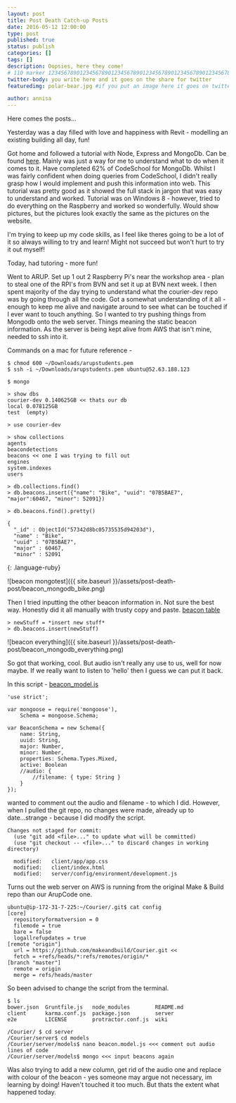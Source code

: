 ```yaml
---
layout: post
title: Post Death Catch-up Posts
date: 2016-05-12 12:00:00
type: post
published: true
status: publish
categories: []
tags: []
description: Oopsies, here they come!
# 110 marker 1234567890123456789012345678901234567890123456789012345678901234567890123456789012345678901234567890123456789
twitter-body: you write here and it goes on the share for twitter
featuredimg: polar-bear.jpg #if you put an image here it goes on twitter too

author: annisa
---
```


Here comes the posts...

Yesterday was a day filled with love and happiness with Revit - modelling an existing building all day, fun!

Got home and followed a tutorial with Node, Express and MongoDb. Can be found [here](http://cwbuecheler.com/web/tutorials/2013/node-express-mongo/). Mainly was just a way for me to understand what to do when it comes to it. Have completed 62% of CodeSchool for MongoDb. Whilst I was fairly confident when doing queries from CodeSchool, I didn't really grasp how I would implement and push this information into web. This tutorial was pretty good as it showed the full stack in jargon that was easy to understand and worked.
Tutorial was on Windows 8 - however, tried to do everything on the Raspberry and worked so wonderfully. Would show pictures, but the pictures look exactly the same as the pictures on the website. 

I'm trying to keep up my code skills, as I feel like theres going to be a lot of it so always willing to try and learn! Might not succeed but won't hurt to try it out myself! 

Today, had tutoring - more fun!

Went to ARUP. Set up 1 out 2 Raspberry Pi's near the workshop area - plan to steal one of the RPI's from BVN and set it up at BVN next week. I then spent majority of the day trying to understand what the courier-dev repo was by going through all the code. Got a somewhat understanding of it all - enough to keep me alive and navigate around to see what can be touched if I ever want to touch anything. 
So I wanted to try pushing things from Mongodb onto the web server. Things meaning the static beacon information. As the server is being kept alive from AWS that isn't mine, needed to ssh into it. 

Commands on a mac for future reference - 

~~~
$ chmod 600 ~/Downloads/arupstudents.pem 
$ ssh -i ~/Downloads/arupstudents.pem ubuntu@52.63.188.123
~~~
~~~
$ mongo

> show dbs
courier-dev 0.140625GB << thats our db
local 0.078125GB
test  (empty)

> use courier-dev

> show collections
agents
beacondetections
beacons << one I was trying to fill out
engines
system.indexes
users

> db.collections.find()
> db.beacons.insert({"name": "Bike", "uuid": "07B5BAE7", "major":60467, "minor": 52091})

> db.beacons.find().pretty()

{
  "_id" : ObjectId("57342d8bc05735535d94203d"),
  "name" : "Bike",
  "uuid" : "07B5BAE7",
  "major" : 60467,
  "minor" : 52091
~~~
{: .language-ruby}

![beacon mongotest]({{ site.baseurl }}/assets/post-death-post/beacon_mongodb_bike.png)

Then I tried inputting the other beacon information in. Not sure the best way. Honestly did it all manually with trusty copy and paste. [beacon table](https://docs.google.com/spreadsheets/d/1ZCl6oKogn0ZApxo5SwLHUrwjSq5bcUY1cGMsfjwCaME/edit?usp=drive_web)

~~~
> newStuff = *insert new stuff*
> db.beacons.insert(newStuff)
~~~

![beacon everything]({{ site.baseurl }}/assets/post-death-post/beacon_mongodb_everything.png)

So got that working, cool. But audio isn't really any use to us, well for now maybe. If we really want to listen to 'hello' then I guess we can put it back.

In this script - [beacon_model.js](https://github.com/ArupAus/code2016/blob/master/courierbeacons/Courier/server/models/beacon.model.js)

~~~
'use strict';

var mongoose = require('mongoose'),
    Schema = mongoose.Schema;

var BeaconSchema = new Schema({
    name: String,
    uuid: String,
    major: Number,
    minor: Number,
    properties: Schema.Types.Mixed,
    active: Boolean
    //audio: { 
        //filename: { type: String }
    }
});
~~~

wanted to comment out the audio and filename - to which I did. However, when I pulled the git repo, no changes were made, already up to date...strange - because I did modify the script.

~~~
Changes not staged for commit:
  (use "git add <file>..." to update what will be committed)
  (use "git checkout -- <file>..." to discard changes in working directory)

  modified:   client/app/app.css
  modified:   client/index.html
  modified:   server/config/environment/development.js
~~~

Turns out the web server on AWS is running from the original Make & Build repo than our ArupCode one.

~~~
ubuntu@ip-172-31-7-225:~/Courier/.git$ cat config
[core]
  repositoryformatversion = 0
  filemode = true
  bare = false
  logallrefupdates = true
[remote "origin"]
  url = https://github.com/makeandbuild/Courier.git <<
  fetch = +refs/heads/*:refs/remotes/origin/*
[branch "master"]
  remote = origin
  merge = refs/heads/master
~~~

So been advised to change the script from the terminal. 

~~~
$ ls
bower.json  Gruntfile.js   node_modules        README.md
client      karma.conf.js  package.json        server
e2e         LICENSE        protractor.conf.js  wiki
~~~

~~~
/Courier/ $ cd server
/Courier/server$ cd models
/Courier/server/models$ nano beacon.model.js <<< comment out audio lines of code 
/Courier/server/models$ mongo <<< input beacons again
~~~

Was also trying to add a new column, get rid of the audio one and replace with colour of the beacon - yes someone may argue not necessary, im learning by doing! Haven't touched it too much. But thats the extent what happened today. 
